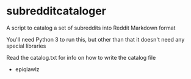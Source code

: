 # subredditcataloger
A script to catalog a set of subreddits into Reddit Markdown format

You'll need Python 3 to run this, but other than that it doesn't need any special libraries

Read the catalog.txt for info on how to write the catalog file

- epiqlawlz
